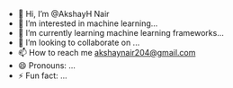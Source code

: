 - 👋 Hi, I’m @AkshayH Nair
- 👀 I’m interested in machine learning...
- 🌱 I’m currently learning  machine learning frameworks...
- 💞️ I’m looking to collaborate on ...
- 📫 How to reach me akshaynair204@gmail.com 
- 😄 Pronouns: ...
- ⚡ Fun fact: ...

<!---
Akshayharichandrannanair/Akshayharichandrannanair is a ✨ special ✨ repository because its `README.md` (this file) appears on your GitHub profile.
You can click the Preview link to take a look at your changes.
--->
